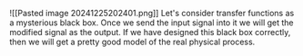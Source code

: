 ![[Pasted image 20241225202401.png]]
Let's consider transfer functions as a mysterious black box. Once we send the input signal into it we will get the modified signal as the output. If we have designed this black box correctly, then we will get a pretty good model of the real physical process.

